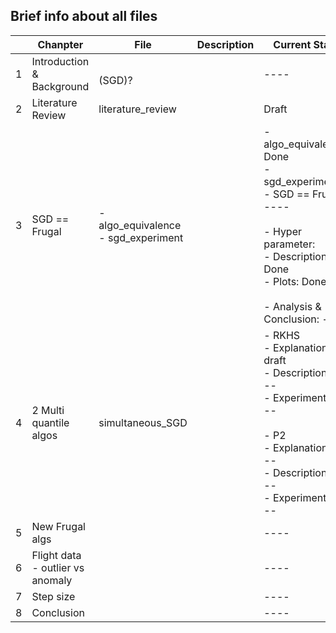 ## Brief info about all files

|   	| Chanpter                         	| File                                   	| Description 	| Current State                                                                                                                                                                                                   	| Deadline                 	|
|---	|----------------------------------	|----------------------------------------	|-------------	|-----------------------------------------------------------------------------------------------------------------------------------------------------------------------------------------------------------------	|--------------------------	|
| 1 	| Introduction & Background        	| <br>(SGD)?                             	|             	| ----                                                                                                                                                                                                            	| ?                        	|
| 2 	| Literature Review                	| literature_review                      	|             	| Draft                                                                                                                                                                                                           	| 2019/12/15               	|
| 3 	| SGD == Frugal                    	| - algo_equivalence<br>- sgd_experiment 	|             	| - algo_equivalence: Done<br>- sgd_experiment: <br>    - SGD == Frugal: ----<br><br>    - Hyper parameter: <br>        - Description: Done<br>        - Plots: Done<br><br>        - Analysis & Conclusion: ---- 	| 2020/03/15               	|
| 4 	| 2 Multi quantile algos           	| simultaneous_SGD                       	|             	| - RKHS<br>    - Explanation: draft<br>    - Description: ----<br>    - Experiment: ----<br><br>- P2<br>    - Explanation: ----<br>    - Description: ----<br>    - Experiment: ----                             	| 2020/01/10<br>2020/02/28 	|
| 5 	| New Frugal algs                  	|                                        	|             	| ----                                                                                                                                                                                                            	| ？                       	|
| 6 	| Flight data - outlier vs anomaly 	|                                        	|             	| ----                                                                                                                                                                                                            	| ？                       	|
| 7 	| Step size                        	|                                        	|             	| ----                                                                                                                                                                                                            	| ?                        	|
| 8 	| Conclusion                       	|                                        	|             	| ----                                                                                                                                                                                                            	| ?                        	|
